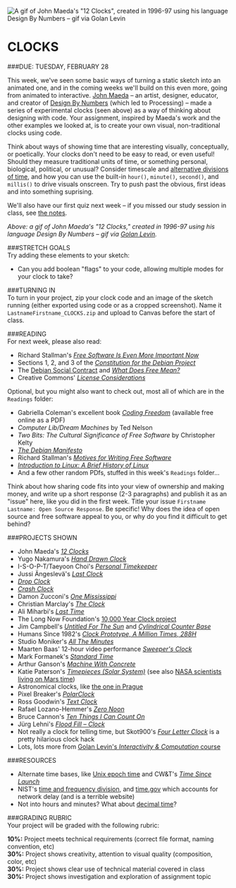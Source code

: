 ![A gif of John Maeda's "12 Clocks", created in 1996-97 using his language Design By Numbers – gif via Golan Levin](https://raw.githubusercontent.com/jeffThompson/CreativeProgramming1/master/Images/Week04/JohnMaeda_12Clocks_1996-97.gif)

CLOCKS
====

###DUE: TUESDAY, FEBRUARY 28

This week, we've seen some basic ways of turning a static sketch into an animated one, and in the coming weeks we'll build on this even more, going from animated to interactive. [John Maeda](https://en.wikipedia.org/wiki/John_Maeda) – an artist, designer, educator, and creator of [Design By Numbers](https://en.wikipedia.org/wiki/Design_By_Numbers) (which led to Processing) – made a series of experimental clocks (seen above) as a way of thinking about designing with code. Your assignment, inspired by Maeda's work and the other examples we looked at, is to create your own visual, non-traditional clocks using code.

Think about ways of showing time that are interesting visually, conceptually, or poetically. Your clocks don't need to be easy to read, or even useful! Should they measure traditional units of time, or something personal, biological, political, or unusual? Consider timescale and [alternative divisions of time](https://youtu.be/At5atF4mKiU), and how you can use the built-in `hour()`, `minute()`, `second()`, and `millis()` to drive visuals onscreen. Try to push past the obvious, first ideas and into something suprising.

We'll also have our first quiz next week – if you missed our study session in class, see [the notes](https://github.com/jeffThompson/CreativeProgramming1/blob/master/Quizzes/Quiz1.pdf).

*Above: a gif of John Maeda's "12 Clocks," created in 1996-97 using his language Design By Numbers – gif via [Golan Levin](http://cmuems.com/2016/60212/lectures/lecture-09-09b-clocks/maedas-clocks/).*  

###STRETCH GOALS  
Try adding these elements to your sketch:

* Can you add boolean "flags" to your code, allowing multiple modes for your clock to take?  

###TURNING IN  
To turn in your project, zip your clock code and an image of the sketch running (either exported using code or as a cropped screenshot). Name it `LastnameFirstname_CLOCKS.zip` and upload to Canvas before the start of class.

###READING  
For next week, please also read:

* Richard Stallman's [*Free Software Is Even More Important Now*](https://www.gnu.org/philosophy/free-software-even-more-important.html)  
* Sections 1, 2, and 3 of the [*Constitution for the Debian Project*](https://www.debian.org/devel/constitution)  
* The [Debian Social Contract](https://www.debian.org/social_contract) and [*What Does Free Mean?*](https://www.debian.org/intro/free)  
* Creative Commons' [*License Considerations*](https://creativecommons.org/share-your-work/licensing-considerations/)  

Optional, but you might also want to check out, most all of which are in the `Readings` folder:  

* Gabriella Coleman's excellent book [*Coding Freedom*](http://gabriellacoleman.org/Coleman-Coding-Freedom.pdf) (available free online as a PDF)  
* *Computer Lib/Dream Machines* by Ted Nelson  
* *Two Bits: The Cultural Significance of Free Software* by Christopher Kelty  
* [*The Debian Manifesto*](https://www.debian.org/doc/manuals/project-history/ap-manifesto.en.html#sA.2)  
* Richard Stallman's [*Motives for Writing Free Software*](https://www.gnu.org/philosophy/fs-motives.html)  
* [*Introduction to Linux: A Brief History of Linux*](http://www.tldp.org/LDP/gs/node3.html)  
* And a few other random PDfs, stuffed in this week's `Readings` folder...  

Think about how sharing code fits into your view of ownership and making money, and write up a short response (2-3 paragraphs) and publish it as an "issue" here, like you did in the first week. Title your issue `Firstname Lastname: Open Source Response`. Be specific! Why does the idea of open source and free software appeal to you, or why do you find it difficult to get behind?

###PROJECTS SHOWN  
* John Maeda's [*12 Clocks*](http://cmuems.com/2016/60212/lectures/lecture-09-09b-clocks/maedas-clocks/)  
* Yugo Nakamura's [*Hand Drawn Clock*](https://classic.dryang.org/flash/handclock.shtml)  
* I-S-O-P-T/Taeyoon Choi's [*Personal Timekeeper*](http://i-s-o-p-t.com/2015/07/21/CircleofMoment/)  
* Jussi Ängeslevä's [*Last Clock*](http://angesleva.iki.fi/art/last/)  
* [*Drop Clock*](https://www.youtube.com/watch?v=I32NLiAl9PA)  
* [*Crash Clock*](https://www.youtube.com/watch?v=-7YBu3cd9F0)  
* Damon Zucconi's [*One Mississippi*](http://www.damonzucconi.com/artworks/one-mississippi)  
* Christian Marclay's [*The Clock*](https://www.youtube.com/watch?v=6cOhWtyXGXQ)  
* Ali Miharbi's [*Last Time*](http://www.alimiharbi.com/work/last-time/)  
* The Long Now Foundation's [10,000 Year Clock project](http://longnow.org/clock/)  
* Jim Campbell's [*Untitled For The Sun*](http://www.jimcampbell.tv/portfolio/objects/untitled_for_the_sun/) and [*Cylindrical Counter Base*](http://www.jimcampbell.tv/portfolio/objects/memory_works/cyclical_counter_base/)  
* Humans Since 1982's [*Clock Prototype, A Million Times, 288H*](https://collection.cooperhewitt.org/objects/69155335/)  
* Studio Moniker's [*All The Minutes*](http://alltheminutes.com/)  
* Maarten Baas' 12-hour video performance [*Sweeper's Clock*](https://www.artprize.org/64574)  
* Mark Formanek's [*Standard Time*](http://www.standard-time.com/index_en.php)  
* Arthur Ganson's [*Machine With Concrete*](https://www.youtube.com/watch?v=5q-BH-tvxEg)  
* Katie Paterson's [*Timepieces (Solar System)*](http://katiepaterson.org/timepieces/) (see also [NASA scientists living on Mars time](https://astrobiology.nasa.gov/news/check-type-living-on-mars-time/))  
* Astronomical clocks, like [the one in Prague](https://en.wikipedia.org/wiki/Prague_astronomical_clock)  
* Pixel Breaker's [*PolarClock*](http://blog.pixelbreaker.com/polarclock)  
* Ross Goodwin's [*Text Clock*](http://rossgoodwin.com/clock/)  
* Rafael Lozano-Hemmer's [*Zero Noon*](http://lozano-hemmer.com/zero_noon.php)  
* Bruce Cannon's [*Ten Things I Can Count On*](TenThingsICanCountOn-BreathsLeft_BruceCannon_1997-99)  
* Jürg Lehni's [*Flood Fill – Clock*](https://vimeo.com/16216790)  
* Not really a clock for telling time, but Skot900's [*Four Letter Clock*](http://www.skot9000.com/four-letter-clock/) is a pretty hilarious clock hack  
* Lots, lots more from [Golan Levin's *Interactivity & Computation* course](http://cmuems.com/2016/60212/lectures/lecture-09-09b-clocks/)  

###RESOURCES  
* Alternate time bases, like [Unix epoch time](https://en.wikipedia.org/wiki/Unix_time) and CW&T's [*Time Since Launch*](http://cwandt.com/#time-since-launch)  
* NIST's [time and frequency division](https://www.nist.gov/pml/time-and-frequency-division), and [time.gov](http://www.time.gov/) which accounts for network delay (and is a terrible website)  
* Not into hours and minutes? What about [decimal time](https://en.wikipedia.org/wiki/Decimal_time)?  

###GRADING RUBRIC  
Your project will be graded with the following rubric:

**10%:** Project meets technical requirements (correct file format, naming convention, etc)  
**30%:** Project shows creativity, attention to visual quality (composition, color, etc)  
**30%:** Project shows clear use of technical material covered in class  
**30%:** Project shows investigation and exploration of assignment topic  

